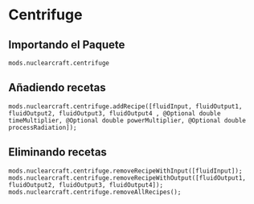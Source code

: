 # Centrifuge

## Importando el Paquete
`mods.nuclearcraft.centrifuge`

## Añadiendo recetas
```zenscript
mods.nuclearcraft.centrifuge.addRecipe([fluidInput, fluidOutput1, fluidOutput2, fluidOutput3, fluidOutput4 , @Optional double timeMultiplier, @Optional double powerMultiplier, @Optional double processRadiation]);
```

## Eliminando recetas
```zenscript
mods.nuclearcraft.centrifuge.removeRecipeWithInput([fluidInput]);
mods.nuclearcraft.centrifuge.removeRecipeWithOutput([fluidOutput1, fluidOutput2, fluidOutput3, fluidOutput4]);
mods.nuclearcraft.centrifuge.removeAllRecipes();
```